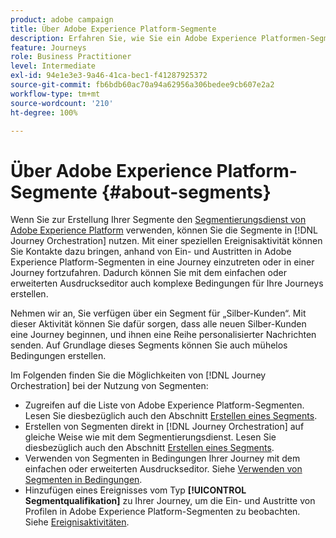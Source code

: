 ```yaml
---
product: adobe campaign
title: Über Adobe Experience Platform-Segmente
description: Erfahren Sie, wie Sie ein Adobe Experience Platformen-Segment konfigurieren
feature: Journeys
role: Business Practitioner
level: Intermediate
exl-id: 94e1e3e3-9a46-41ca-bec1-f41287925372
source-git-commit: fb6bdb60ac70a94a62956a306bedee9cb607e2a2
workflow-type: tm+mt
source-wordcount: '210'
ht-degree: 100%

---
```


# Über Adobe Experience Platform-Segmente {#about-segments}

Wenn Sie zur Erstellung Ihrer Segmente den [Segmentierungsdienst von Adobe Experience Platform](https://experienceleague.adobe.com/docs/experience-platform/segmentation/home.html?lang=de) verwenden, können Sie die Segmente in [!DNL Journey Orchestration] nutzen. Mit einer speziellen Ereignisaktivität können Sie Kontakte dazu bringen, anhand von Ein- und Austritten in Adobe Experience Platform-Segmenten in eine Journey einzutreten oder in einer Journey fortzufahren. Dadurch können Sie mit dem einfachen oder erweiterten Ausdruckseditor auch komplexe Bedingungen für Ihre Journeys erstellen.

Nehmen wir an, Sie verfügen über ein Segment für „Silber-Kunden“. Mit dieser Aktivität können Sie dafür sorgen, dass alle neuen Silber-Kunden eine Journey beginnen, und ihnen eine Reihe personalisierter Nachrichten senden. Auf Grundlage dieses Segments können Sie auch mühelos Bedingungen erstellen.

Im Folgenden finden Sie die Möglichkeiten von [!DNL Journey Orchestration] bei der Nutzung von Segmenten:

* Zugreifen auf die Liste von Adobe Experience Platform-Segmenten. Lesen Sie diesbezüglich auch den Abschnitt [Erstellen eines Segments](../segment/creating-a-segment.md).
* Erstellen von Segmenten direkt in [!DNL Journey Orchestration] auf gleiche Weise wie mit dem Segmentierungsdienst. Lesen Sie diesbezüglich auch den Abschnitt [Erstellen eines Segments](../segment/creating-a-segment.md).
* Verwenden von Segmenten in Bedingungen Ihrer Journey mit dem einfachen oder erweiterten Ausdruckseditor. Siehe [Verwenden von Segmenten in Bedingungen](../segment/using-a-segment.md).
* Hinzufügen eines Ereignisses vom Typ **[!UICONTROL Segmentqualifikation]** zu Ihrer Journey, um die Ein- und Austritte von Profilen in Adobe Experience Platform-Segmenten zu beobachten. Siehe [Ereignisaktivitäten](../building-journeys/segment-qualification-events.md).
